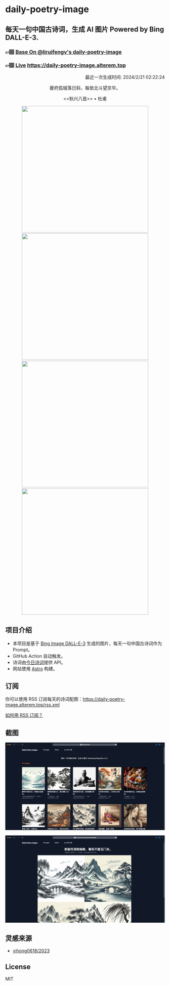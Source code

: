 
# daily-poetry-image

## 每天一句中国古诗词，生成 AI 图片 Powered by Bing DALL-E-3.

### 👉🏽 [Base On @liruifengv's daily-poetry-image](https://github.com/liruifengv/daily-poetry-image)

### 👉🏽 [Live](https://daily-poetry-image.alterem.top/) https://daily-poetry-image.alterem.top

<p align="right">
  最近一次生成时间: 2024/2/21 02:22:24
</p>
<p align="center">
夔府孤城落日斜，每依北斗望京华。
</p>
<p align="center">
<<秋兴八首>> • 杜甫
</p>
<p align="center">
<img src="https://tse2.mm.bing.net/th/id/OIG1.damppblhn6icXRnFTxYV" height="400" width="400" />
<img src="https://tse2.mm.bing.net/th/id/OIG1.M.LmF2ZrCoOOOjG5zvzR" height="400" width="400" />
<img src="https://tse3.mm.bing.net/th/id/OIG1.zI9dTmJRor2yPDRSiMjb" height="400" width="400" />
<img src="https://tse2.mm.bing.net/th/id/OIG1..kfe7QH496RmDZ9rB7b1" height="400" width="400" />
</p>

## 项目介绍

-   本项目是基于 [Bing Image DALL-E-3](https://www.bing.com/images/create) 生成的图片，每天一句中国古诗词作为 Prompt。
-   GitHub Action 自动触发。
-   诗词由[今日诗词](https://www.jinrishici.com/)提供 API。
-   网站使用 [Astro](https://astro.build) 构建。

## 订阅

你可以使用 RSS 订阅每天的诗词配图：https://daily-poetry-image.alterem.top/rss.xml

[如何用 RSS 订阅？](https://zhuanlan.zhihu.com/p/55026716)

## 截图

![图片列表](./screenshots/Snipaste_2023-12-28_21-00-26.png)

![图片详情](./screenshots/Snipaste_2023-12-28_21-00-53.png)

## 灵感来源

-   [yihong0618/2023](https://github.com/yihong0618/2023)

## License

MIT
